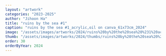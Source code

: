 ```yaml
---
layout: "artwork"
categories: "2023-2025"
author: "Jihoon Ha"
title: "ruins by the sea #1"
caption: "ruins by the sea #1_acrylic,oil on canva_61x73cm_2024"
image: "/assets/images/artworks/2024/ruins%20by%20the%20sea%20%231%20acrylic%2Coil%20on%20canva%2061x73cm%202024.jpg"
thumb: "/assets/images/artworks/2024/thumbs/ruins%20by%20the%20sea%20%231%20acrylic%2Coil%20on%20canva%2061x73cm%202024.jpg"
order: 30
orderByYear: 2024
---
```

